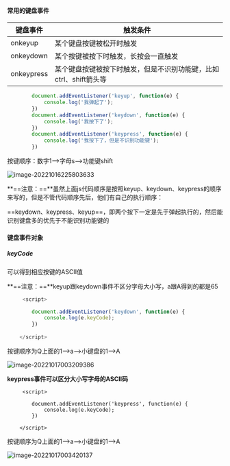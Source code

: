 #### 常用的键盘事件

| 键盘事件   | 触发条件                                                     |
| ---------- | ------------------------------------------------------------ |
| onkeyup    | 某个键盘按键被松开时触发                                     |
| onkeydown  | 某个按键被按下时触发，长按会一直触发                         |
| onkeypress | 某个键盘按键被按下时触发，但是不识别功能键，比如ctrl、shift箭头等 |

```js
		document.addEventListener('keyup', function(e) {
            console.log('我弹起了');
        })
        document.addEventListener('keydown', function(e) {
            console.log('我按下了');
        })
        document.addEventListener('keypress', function(e) {
            console.log('我按下了，但是不识别功能键');
        })
```

按键顺序：数字1——>字母s——>功能键shift

![image-20221016225803633](D:\TyporaWorks\图片文件夹存放\image-20221016225803633.png)

**==注意：==**虽然上面js代码顺序是按照keyup、keydown、keypress的顺序来写的，但是不管代码顺序先后，他们有自己的执行顺序：

==keydown、keypress、keyup==，即两个按下一定是先于弹起执行的，然后能识别键盘多的优先于不能识别功能键的



#### 键盘事件对象

##### keyCode

可以得到相应按键的ASCII值

**==注意：==**keyup跟keydown事件不区分字母大小写，a跟A得到的都是65

```js
     <script>

        document.addEventListener('keydown', function(e) {
            console.log(e.keyCode);
        })
        
    </script>
```

按键顺序为Q上面的1——>a——>小键盘的1——>A

![image-20221017003209386](D:\TyporaWorks\图片文件夹存放\image-20221017003209386.png)

**keypress事件可以区分大小写字母的ASCII码**

```JS
     <script>

        document.addEventListener('keypress', function(e) {
            console.log(e.keyCode);
        })
        
    </script>
```

按键顺序为Q上面的1——>a——>小键盘的1——>A

![image-20221017003420137](D:\TyporaWorks\图片文件夹存放\image-20221017003420137.png)